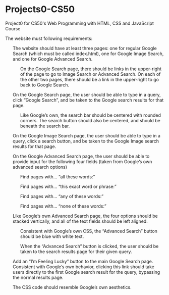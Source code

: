 # Projects0-CS50
Project0 for CS50's Web Programming with HTML, CSS and JavaScript Course


<div>The website must following requirements:
    <ul>
        The website should have at least three pages: one for regular Google Search (which must be called index.html), one for Google Image Search, and one for Google Advanced Search.
        <ul>On the Google Search page, there should be links in the upper-right of the page to go to Image Search or Advanced Search. On each of the other two pages, there should be a link in the upper-right to go back to Google Search.</ul>
    </ul>
    <ul>
        On the Google Search page, the user should be able to type in a query, click “Google Search”, and be taken to the Google search results for that page.
        <ul>Like Google’s own, the search bar should be centered with rounded corners. The search button should also be centered, and should be beneath the search bar.</ul>
    </ul>
    <ul>
        On the Google Image Search page, the user should be able to type in a query, click a search button, and be taken to the Google Image search results for that page.
    </ul>
    <ul>
        On the Google Advanced Search page, the user should be able to provide input for the following four fields (taken from Google’s own advanced search options)
        <ul>Find pages with… “all these words:”</ul>
        <ul>Find pages with… “this exact word or phrase:”</ul>
        <ul>Find pages with… “any of these words:”</ul>
        <ul>Find pages with… “none of these words:”</ul>
    </ul>
    <ul>
        Like Google’s own Advanced Search page, the four options should be stacked vertically, and all of the text fields should be left aligned.
        <ul>Consistent with Google’s own CSS, the “Advanced Search” button should be blue with white text.</ul>
        <ul>When the “Advanced Search” button is clicked, the user should be taken to the search results page for their given query.</ul>
    </ul>
    <ul>
        Add an “I’m Feeling Lucky” button to the main Google Search page. Consistent with Google’s own behavior, clicking this link should take users directly to the first Google search result for the query, bypassing the normal results page.
    </ul>
    <ul>
        The CSS code should resemble Google’s own aesthetics.
    </ul>
</div>
